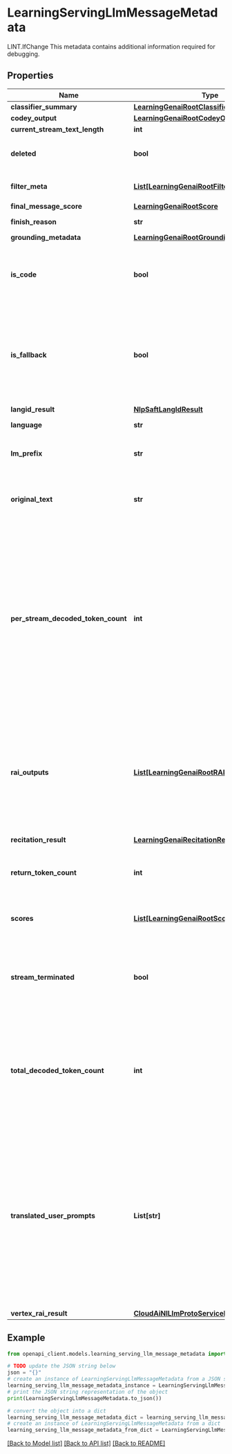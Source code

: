 # LearningServingLlmMessageMetadata

LINT.IfChange This metadata contains additional information required for debugging.

## Properties

Name | Type | Description | Notes
------------ | ------------- | ------------- | -------------
**classifier_summary** | [**LearningGenaiRootClassifierOutputSummary**](LearningGenaiRootClassifierOutputSummary.md) |  | [optional] 
**codey_output** | [**LearningGenaiRootCodeyOutput**](LearningGenaiRootCodeyOutput.md) |  | [optional] 
**current_stream_text_length** | **int** |  | [optional] 
**deleted** | **bool** | Whether the corresponding message has been deleted. | [optional] 
**filter_meta** | [**List[LearningGenaiRootFilterMetadata]**](LearningGenaiRootFilterMetadata.md) | Metadata for filters that triggered. | [optional] 
**final_message_score** | [**LearningGenaiRootScore**](LearningGenaiRootScore.md) |  | [optional] 
**finish_reason** | **str** | NOT YET IMPLEMENTED. | [optional] 
**grounding_metadata** | [**LearningGenaiRootGroundingMetadata**](LearningGenaiRootGroundingMetadata.md) |  | [optional] 
**is_code** | **bool** | Applies to streaming response message only. Whether the message is a code. | [optional] 
**is_fallback** | **bool** | Applies to Response message only. Indicates whether the message is a fallback and the response would have otherwise been empty. | [optional] 
**langid_result** | [**NlpSaftLangIdResult**](NlpSaftLangIdResult.md) |  | [optional] 
**language** | **str** | Detected language. | [optional] 
**lm_prefix** | **str** | The LM prefix used to generate this response. | [optional] 
**original_text** | **str** | The original text generated by LLM. This is the raw output for debugging purposes. | [optional] 
**per_stream_decoded_token_count** | **int** | NOT YET IMPLEMENTED. Applies to streaming only. Number of tokens decoded / emitted by the model as part of this stream. This may be different from token_count, which contains number of tokens returned in this response after any response rewriting / truncation. | [optional] 
**rai_outputs** | [**List[LearningGenaiRootRAIOutput]**](LearningGenaiRootRAIOutput.md) | Results of running RAI on the query or this response candidate. One output per rai_config. It will be populated regardless of whether the threshold is exceeded or not. | [optional] 
**recitation_result** | [**LearningGenaiRecitationRecitationResult**](LearningGenaiRecitationRecitationResult.md) |  | [optional] 
**return_token_count** | **int** | NOT YET IMPLEMENTED. Number of tokens returned as part of this candidate. | [optional] 
**scores** | [**List[LearningGenaiRootScore]**](LearningGenaiRootScore.md) | All the different scores for a message are logged here. | [optional] 
**stream_terminated** | **bool** | Whether the response is terminated during streaming return. Only used for streaming requests. | [optional] 
**total_decoded_token_count** | **int** | NOT YET IMPLEMENTED. Aggregated number of total tokens decoded so far. For streaming, this is sum of all the tokens decoded so far i.e. aggregated count. | [optional] 
**translated_user_prompts** | **List[str]** | Translated user-prompt used for RAI post processing. This is for internal processing only. We will translate in pre-processor and pass the translated text to the post processor using this field. It will be empty if non of the signals requested need translation. | [optional] 
**vertex_rai_result** | [**CloudAiNlLlmProtoServiceRaiResult**](CloudAiNlLlmProtoServiceRaiResult.md) |  | [optional] 

## Example

```python
from openapi_client.models.learning_serving_llm_message_metadata import LearningServingLlmMessageMetadata

# TODO update the JSON string below
json = "{}"
# create an instance of LearningServingLlmMessageMetadata from a JSON string
learning_serving_llm_message_metadata_instance = LearningServingLlmMessageMetadata.from_json(json)
# print the JSON string representation of the object
print(LearningServingLlmMessageMetadata.to_json())

# convert the object into a dict
learning_serving_llm_message_metadata_dict = learning_serving_llm_message_metadata_instance.to_dict()
# create an instance of LearningServingLlmMessageMetadata from a dict
learning_serving_llm_message_metadata_from_dict = LearningServingLlmMessageMetadata.from_dict(learning_serving_llm_message_metadata_dict)
```
[[Back to Model list]](../README.md#documentation-for-models) [[Back to API list]](../README.md#documentation-for-api-endpoints) [[Back to README]](../README.md)



